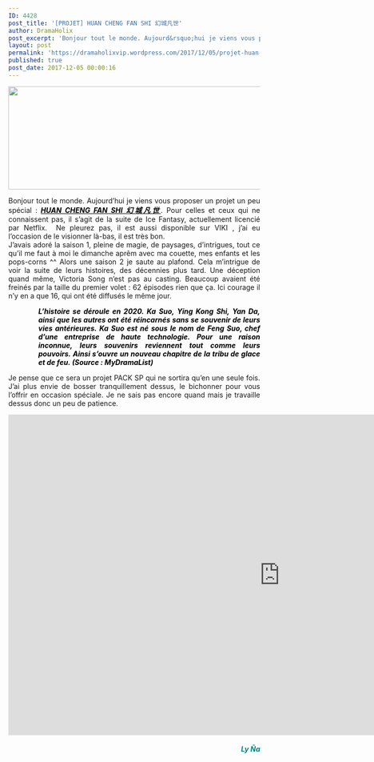 ```yaml
---
ID: 4428
post_title: '[PROJET] HUAN CHENG FAN SHI 幻城凡世'
author: DramaHolix
post_excerpt: 'Bonjour tout le monde. Aujourd&rsquo;hui je viens vous proposer un projet un peu sp&eacute;cial :&nbsp;HUAN CHENG FAN SHI &#24187;&#22478;&#20961;&#19990;. Pour celles et ceux qui ne connaissent pas, il s&rsquo;agit de la suite de Ice Fantasy, actuellement licenci&eacute; par Netflix.&nbsp; Ne pleurez pas, il est aussi disponible sur VIKI , j&rsquo;ai eu l&rsquo;occasion de le visionner&hellip; <a href="https://dramaholixvip.wordpress.com/2017/12/05/projet-huan-cheng-fan-shi-%E5%B9%BB%E5%9F%8E%E5%87%A1%E4%B8%96/">Lire la suite <span>[PROJET] HUAN CHENG FAN SHI&nbsp;&#24187;&#22478;&#20961;&#19990;</span></a>'
layout: post
permalink: 'https://dramaholixvip.wordpress.com/2017/12/05/projet-huan-cheng-fan-shi-%E5%B9%BB%E5%9F%8E%E5%87%A1%E4%B8%96/'
published: true
post_date: 2017-12-05 00:00:16
---
```

<p><img data-attachment-id="3466" data-permalink="https://dramaholixvip.wordpress.com/2017/12/05/projet-huan-cheng-fan-shi-%e5%b9%bb%e5%9f%8e%e5%87%a1%e4%b8%96/images/" data-orig-file="https://dramaholixvip.files.wordpress.com/2017/12/images1.jpg?w=800&#038;h=206" data-orig-size="442,114" data-comments-opened="1" data-image-meta="{&quot;aperture&quot;:&quot;0&quot;,&quot;credit&quot;:&quot;&quot;,&quot;camera&quot;:&quot;&quot;,&quot;caption&quot;:&quot;&quot;,&quot;created_timestamp&quot;:&quot;0&quot;,&quot;copyright&quot;:&quot;&quot;,&quot;focal_length&quot;:&quot;0&quot;,&quot;iso&quot;:&quot;0&quot;,&quot;shutter_speed&quot;:&quot;0&quot;,&quot;title&quot;:&quot;&quot;,&quot;orientation&quot;:&quot;0&quot;}" data-image-title="images" data-image-description="" data-medium-file="https://dramaholixvip.files.wordpress.com/2017/12/images1.jpg?w=800&#038;h=206?w=300" data-large-file="https://dramaholixvip.files.wordpress.com/2017/12/images1.jpg?w=800&#038;h=206?w=442" class="aligncenter wp-image-3466" src="https://dramaholixvip.files.wordpress.com/2017/12/images1.jpg?w=800&#038;h=206" alt="" width="800" height="206" srcset="https://dramaholixvip.files.wordpress.com/2017/12/images1.jpg 442w, https://dramaholixvip.files.wordpress.com/2017/12/images1.jpg?w=150&amp;h=39 150w, https://dramaholixvip.files.wordpress.com/2017/12/images1.jpg?w=300&amp;h=77 300w" sizes="(max-width: 800px) 100vw, 800px" /></p>
<p style="text-align:justify;">Bonjour tout le monde. Aujourd&rsquo;hui je viens vous proposer un projet un peu spécial :<em><span style="color:#000000;"><strong> <a style="color:#000000;" href="https://dramaholixvip.wordpress.com/huan-cheng-fan-shi-%E5%B9%BB%E5%9F%8E%E5%87%A1%E4%B8%96/">HUAN CHENG FAN SHI 幻城凡世</a></strong></span></em>. Pour celles et ceux qui ne connaissent pas, il s&rsquo;agit de la suite de Ice Fantasy, actuellement licencié par Netflix.  Ne pleurez pas, il est aussi disponible sur VIKI , j&rsquo;ai eu l&rsquo;occasion de le visionner là-bas, il est très bon.<br />
J&rsquo;avais adoré la saison 1, pleine de magie, de paysages, d&rsquo;intrigues, tout ce qu&rsquo;il me faut à moi le dimanche aprêm avec ma couette, mes enfants et les pops-corns ^^ Alors une saison 2 je saute au plafond. Cela m&rsquo;intrigue de voir la suite de leurs histoires, des décennies plus tard. Une déception quand même, Victoria Song n&rsquo;est pas au casting. Beaucoup avaient été freinés par la taille du premier volet : 62 épisodes rien que ça. Ici courage il n&rsquo;y en a que 16, qui ont été diffusés le même jour.</p>
<p style="text-align:justify;padding-left:60px;"><span style="color:#000000;"><strong><em>L&rsquo;histoire se déroule en 2020. Ka Suo, Ying Kong Shi, Yan Da, ainsi que les autres ont été réincarnés sans se souvenir de leurs vies antérieures. Ka Suo est né sous le nom de Feng Suo, chef d&rsquo;une entreprise de haute technologie. Pour une raison inconnue, leurs souvenirs reviennent tout comme leurs pouvoirs. Ainsi s&rsquo;ouvre un nouveau chapitre de la tribu de glace et de feu. </em><em>(Source : MyDramaList)</em></strong></span></p>
<p style="text-align:justify;">Je pense que ce sera un projet PACK SP qui ne sortira qu&rsquo;en une seule fois. J&rsquo;ai plus envie de bosser tranquillement dessus, le bichonner pour vous l&rsquo;offrir en occasion spéciale. Je ne sais pas encore quand mais je travaille dessus donc un peu de patience.</p>
<div class="jetpack-video-wrapper"><iframe class='youtube-player' type='text/html' width='1086' height='641' src='https://www.youtube.com/embed/CbLFfMjxjlA?version=3&#038;rel=1&%23038;fs=1&%23038;autohide=2&%23038;showsearch=0&%23038;showinfo=1&%23038;iv_load_policy=1&%23038;wmode=transparent' allowfullscreen='true' style='border:0;'></iframe></div>
<h6 style="text-align:right;"><span style="color:#008080;"><strong><em>Ly Ña</em></strong></span></h6>